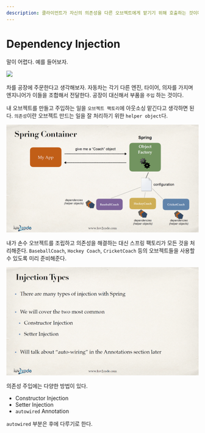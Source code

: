 ```yaml
---
description: 클라이언트가 자신의 의존성을 다른 오브젝트에게 맡기기 위해 호출하는 것이다.
---
```


# Dependency Injection

말이 어렵다. 예를 들어보자.

![](../../.gitbook/assets/20200107112413%20%281%29.png)

차를 공장에 주문한다고 생각해보자. 자동차는 각기 다른 엔진, 타이어, 의자를 가지며 엔지니어가 이들을 조합해서 전달한다. 공장이 대신해서 부품을 `주입` 하는 것이다.

내 오브젝트를 만들고 주입하는 일을 `오브젝트 팩토리`에 아웃소싱 맡긴다고 생각하면 된다. `의존성`이란 오브젝트 만드는 일을 잘 처리하기 위한 `helper object`다.

![](../../.gitbook/assets/udemy/20200107112445.png)

내가 손수 오브젝트를 조립하고 의존성을 해결하는 대신 스프링 팩토리가 모든 것을 처리해준다. `BaseballCoach`, `Hockey Coach`, `CricketCoach` 등의 오브젝트들을 사용할 수 있도록 미리 준비해준다.

![](../../.gitbook/assets/udemy/20200107112511.png)

의존성 주입에는 다양한 방법이 있다.

* Constructor Injection
* Setter Injection
* `autowired` Annotation

`autowired` 부분은 후에 다루기로 한다.

